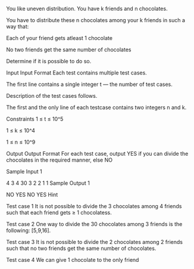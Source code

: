 You like uneven distribution. You have k friends and n chocolates.

You have to distribute these n chocolates among your k friends in such a way that:

Each of your friend gets atleast 1 chocolate

No two friends get the same number of chocolates

Determine if it is possible to do so.


Input
Input Format
Each test contains multiple test cases.

The first line contains a single integer t — the number of test cases.

Description of the test cases follows.

The first and the only line of each testcase contains two integers n and k.

Constraints
1 ≤ t ≤ 10^5

1 ≤ k ≤ 10^4

1 ≤ n ≤ 10^9


Output
Output Format
For each test case, output YES if you can divide the chocolates in the required manner, else NO


Sample Input 1 

4
3 4
30 3
2 2
1 1
Sample Output 1

NO
YES
NO
YES
Hint

Test case 1
It is not possible to divide the 3 chocolates among 4 friends such that each friend gets ≥ 1 chocolatess.

Test case 2
One way to divide the 30 chocolates among 3 friends is the following: [5,9,16].

Test case 3
It is not possible to divide the 2 chocolates among 2 friends such that no two friends get the same number of chocolates.

Test case 4
We can give 1 chocolate to the only friend